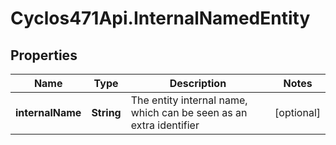 # Cyclos471Api.InternalNamedEntity

## Properties
Name | Type | Description | Notes
------------ | ------------- | ------------- | -------------
**internalName** | **String** | The entity internal name, which can be seen as an extra identifier  | [optional] 


